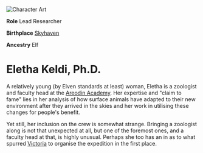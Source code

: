 <InfoBox>

![Character Art](./img/eletha.png)

**Role** Lead Researcher

**Birthplace** [Skyhaven](/places/skyhaven)

**Ancestry** Elf

</InfoBox>

# Eletha Keldi, Ph.D.
<Badge type="info" text="She/Her"/>

A relatively young (by Elven standards at least) woman, Eletha is a zoologist and faculty head at the [Areodin Academy](/places/academy). Her expertise and "claim to fame" lies in her analysis of how surface animals have adapted to their new environment after they arrived in the skies and her work in utilising these changes for people's benefit.

Yet still, her inclusion on the crew is somewhat strange. Bringing a zoologist along is not that unexpected at all, but one of the foremost ones, and a faculty head at that, is highly unusual. Perhaps she too has an in as to what spurred [Victoria](./victoria) to organise the expedition in the first place.

